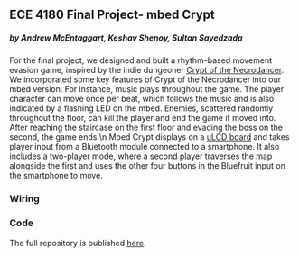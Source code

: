 ## ECE 4180 Final Project- mbed Crypt
##### by Andrew McEntaggart, Keshav Shenoy, Sultan Sayedzada

For the final project, we designed and built a rhythm-based movement evasion game, inspired by the indie dungeoner [Crypt of the Necrodancer](https://store.steampowered.com/app/247080/Crypt_of_the_NecroDancer/). We incorporated some key features of Crypt of the Necrodancer into our mbed version. For instance, music plays throughout the game. The player character can move once per beat, which follows the music and is also indicated by a flashing LED on the mbed. Enemies, scattered randomly throughout the floor, can kill the player and end the game if moved into. After reaching the staircase on the first floor and evading the boss on the second, the game ends.\n
Mbed Crypt displays on a [uLCD board](https://os.mbed.com/users/4180_1/notebook/ulcd-144-g2-128-by-128-color-lcd/) and takes player input from a Bluetooth module connected to a smartphone. It also includes a two-player mode, where a second player traverses the map alongside the first and uses the other four buttons in the Bluefruit input on the smartphone to move. 

### Wiring

### Code

The full repository is published [here](https://os.mbed.com/users/amcentag/code/crypt_mbed/).
